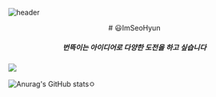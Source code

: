  ![header](https://capsule-render.vercel.app/api?type=Shark&color=auto&height=300&section=header&text=Im%20SeoHyun&fontSize=80)
<!--
**Seohyen/Seohyen** is a ✨ _special_ ✨ repository because its `README.md` (this file) appears on your GitHub profile.

Here are some ideas to get you started:

- 🔭 I’m currently working on ...
- 🌱 I’m currently learning ...
- 👯 I’m looking to collaborate on ...
- 🤔 I’m looking for help with ...
- 💬 Ask me about ...
- 📫 How to reach me: ...
- 😄 Pronouns: ...
- ⚡ Fun fact: ...
-->

<center>
# 😃ImSeoHyun   
 
##### 번뜩이는 아이디어로 다양한 도전을 하고 싶습니다
</center>


<a href="https://github.com/Seohyen"><img src="https://img.shields.io/badge/Github-FFFFFF?style=flat-square&logo=simpleiconsGitHub&logoColor=white&link=https://github.com/Seohyen"/></a>


![Anurag's GitHub stats](https://github-readme-stats.vercel.app/api?username=Seohyen&show_icons=true&theme=radical)ㅇ

